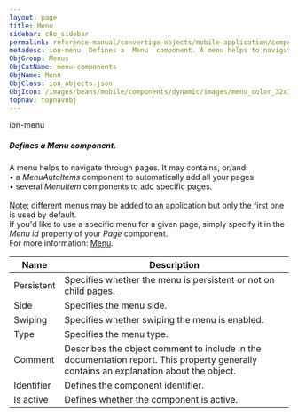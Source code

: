 ```yaml
---
layout: page
title: Menu
sidebar: c8o_sidebar
permalink: reference-manual/convertigo-objects/mobile-application/components/menu-components/menu/
metadesc: ion-menu  Defines a  Menu  component. A menu helps to navigate through pages. It may contains, or/and   • a  MenuAutoItems  component to automatically
ObjGroup: Menus
ObjCatName: menu-components
ObjName: Menu
ObjClass: ion_objects.json
ObjIcon: /images/beans/mobile/components/dynamic/images/menu_color_32x32.png
topnav: topnavobj
---
```

ion-menu<br/>

##### Defines a <i>Menu</i> component.<br/>
A menu helps to navigate through pages. It may contains, or/and:<br/>
 • a <i>MenuAutoItems</i> component to automatically add all your pages<br/>
 • several <i>MenuItem</i> components to add specific pages.<br/>
<br/>
<span class='orangetwinsoft'><u>Note:</u></span> different menus may be added to an application but only the first one is used by default.<br/>
If you'd like to use a specific menu for a given page, simply specify it in the <i>Menu id</i> property of your <i>Page</i> component.<br/>
For more information: <a href='https://ionicframework.com/docs/v3/api/components/menu/Menu/'>Menu</a>.

Name | Description 
--- | ---
Persistent | Specifies whether the menu is persistent or not on child pages.
Side | Specifies the menu side.
Swiping | Specifies whether swiping the menu is enabled.
Type | Specifies the menu type.
Comment | Describes the object comment to include in the documentation report.  This property generally contains an explanation about the object. 
Identifier | Defines the component identifier.  
Is active | Defines whether the component is active. 

